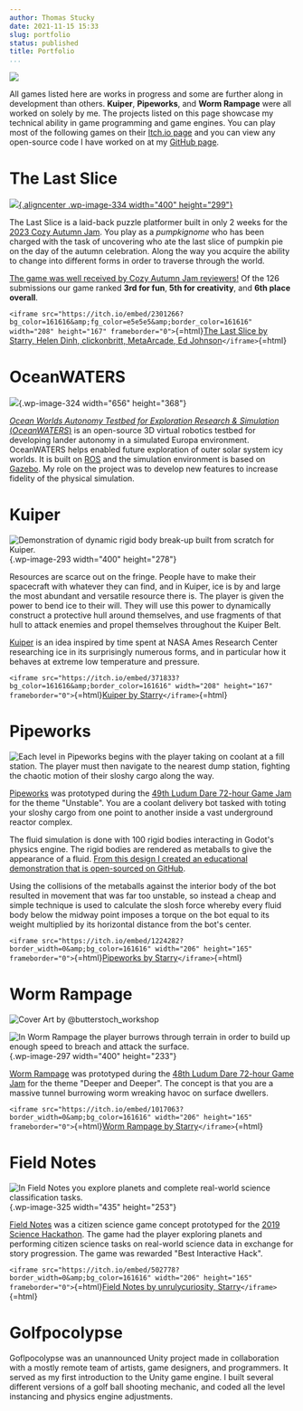 ```yaml
---
author: Thomas Stucky
date: 2021-11-15 15:33
slug: portfolio
status: published
title: Portfolio
...
```


![]({static}/images/portfolio-collage.gif)

All games listed here are works in progress and some are further along in development than others. **Kuiper**, **Pipeworks**, and **Worm Rampage** were all worked on solely by me. The projects listed on this page showcase my technical ability in game programming and game engines. You can play most of the following games on their [Itch.io page](https://starrynitegames.itch.io/) and you can view any open-source code I have worked on at my [GitHub page](https://github.com/AstroStucky).

# The Last Slice

[![](http://astrostucky.com/wp/wp-content/uploads/2024/01/jackolantern_jump.gif){.aligncenter .wp-image-334 width="400" height="299"}](https://starrynitegames.itch.io/the-last-slice)

The Last Slice is a laid-back puzzle platformer built in only 2 weeks for the [2023 Cozy Autumn Jam](https://itch.io/jam/cozy-autumn-game-jam-2023). You play as a *pumpkignome* who has been charged with the task of uncovering who ate the last slice of pumpkin pie on the day of the autumn celebration. Along the way you acquire the ability to change into different forms in order to traverse through the world.

[The game was well received by Cozy Autumn Jam reviewers!](https://itch.io/jam/cozy-autumn-game-jam-2023/rate/2301266) Of the 126 submissions our game ranked **3rd for fun**, **5th for creativity**, and **6th place overall**.

`<iframe src="https://itch.io/embed/2301266?bg_color=161616&amp;fg_color=e5e5e5&amp;border_color=161616" width="208" height="167" frameborder="0">`{=html}[The Last Slice by Starry, Helen Dinh, clickonbritt, MetaArcade, Ed Johnson](https://starrynitegames.itch.io/the-last-slice)`</iframe>`{=html}

# OceanWATERS

![](http://astrostucky.com/wp/wp-content/uploads/2022/02/lander_europa-1024x576.jpg){.wp-image-324 width="656" height="368"}

[*Ocean Worlds Autonomy Testbed for Exploration Research & Simulation* (*OceanWATERS*)](https://github.com/nasa/ow_simulator#ocean-worlds-autonomy-testbed-for-exploration-research--simulation-oceanwaters) is an open-source 3D virtual robotics testbed for developing lander autonomy in a simulated Europa environment. OceanWATERS helps enabled future exploration of outer solar system icy worlds. It is built on [ROS](https://www.ros.org/) and the simulation environment is based on [Gazebo](http://gazebosim.org/). My role on the project was to develop new features to increase fidelity of the physical simulation.

# Kuiper

![Demonstration of dynamic rigid body break-up built from scratch for Kuiper.](http://astrostucky.com/wp/wp-content/uploads/2021/11/102920_kuiper_devtober29_particles.gif){.wp-image-293 width="400" height="278"}

Resources are scarce out on the fringe. People have to make their spacecraft with whatever they can find, and in Kuiper, ice is by and large the most abundant and versatile resource there is. The player is given the power to bend ice to their will. They will use this power to dynamically construct a protective hull around themselves, and use fragments of that hull to attack enemies and propel themselves throughout the Kuiper Belt.

[Kuiper](https://starrynitegames.itch.io/kuiper) is an idea inspired by time spent at NASA Ames Research Center researching ice in its surprisingly numerous forms, and in particular how it behaves at extreme low temperature and pressure.

`<iframe src="https://itch.io/embed/371833?bg_color=161616&amp;border_color=161616" width="208" height="167" frameborder="0">`{=html}[Kuiper by Starry](https://starrynitegames.itch.io/kuiper)`</iframe>`{=html}

# Pipeworks

![Each level in Pipeworks begins with the player taking on coolant at a fill station. The player must then navigate to the nearest dump station, fighting the chaotic motion of their sloshy cargo along the way.]({static}/images/game-preview_pipeworks.gif)


[Pipeworks](https://starrynitegames.itch.io/pipeworks) was prototyped during the [49th Ludum Dare 72-hour Game Jam](https://ldjam.com/events/ludum-dare/49/) for the theme "Unstable". You are a coolant delivery bot tasked with toting your sloshy cargo from one point to another inside a vast underground reactor complex.

The fluid simulation is done with 100 rigid bodies interacting in Godot's physics engine. The rigid bodies are rendered as metaballs to give the appearance of a fluid. [From this design I created an educational demonstration that is open-sourced on GitHub](https://github.com/AstroStucky/EasyFluidSim).

Using the collisions of the metaballs against the interior body of the bot resulted in movement that was far too unstable, so instead a cheap and simple technique is used to calculate the slosh force whereby every fluid body below the midway point imposes a torque on the bot equal to its weight multiplied by its horizontal distance from the bot's center.

`<iframe src="https://itch.io/embed/1224282?border_width=0&amp;bg_color=161616" width="206" height="165" frameborder="0">`{=html}[Pipeworks by Starry](https://starrynitegames.itch.io/pipeworks)`</iframe>`{=html}

# Worm Rampage

![Cover Art by [\@butterstoch\_workshop](https://www.instagram.com/butterscotch_workshop/)]({static}/images/game-art_worm-rampage.jpg)


![In Worm Rampage the player burrows through terrain in order to build up enough speed to breach and attack the surface.](http://astrostucky.com/wp/wp-content/uploads/2021/11/042621_worm_ldcomplete-1.gif){.wp-image-297 width="400" height="233"}

[Worm Rampage](https://starrynitegames.itch.io/worm-rampage) was prototyped during the [48th Ludum Dare 72-hour Game Jam](https://ldjam.com/events/ludum-dare/48/) for the theme "Deeper and Deeper". The concept is that you are a massive tunnel burrowing worm wreaking havoc on surface dwellers.

`<iframe src="https://itch.io/embed/1017063?border_width=0&amp;bg_color=161616" width="206" height="165" frameborder="0">`{=html}[Worm Rampage by Starry](https://starrynitegames.itch.io/worm-rampage)`</iframe>`{=html}

# Field Notes

![In Field Notes you explore planets and complete real-world science classification tasks.](http://astrostucky.com/wp/wp-content/uploads/2022/02/hYjgWe.gif){.wp-image-325 width="435" height="253"}

[Field Notes](https://unrulycuriosity.itch.io/fieldnotes) was a citizen science game concept prototyped for the [2019 Science Hackathon](http://sf.sciencehackday.org/hacks-2019/). The game had the player exploring planets and performing citizen science tasks on real-world science data in exchange for story progression. The game was rewarded "Best Interactive Hack".

`<iframe src="https://itch.io/embed/502778?border_width=0&amp;bg_color=161616" width="206" height="165" frameborder="0">`{=html}[Field Notes by unrulycuriosity, Starry](https://unrulycuriosity.itch.io/fieldnotes)`</iframe>`{=html}

# Golfpocolypse

Goflpocolypse was an unannounced Unity project made in collaboration with a mostly remote team of artists, game designers, and programmers. It served as my first introduction to the Unity game engine. I built several different versions of a golf ball shooting mechanic, and coded all the level instancing and physics engine adjustments.
